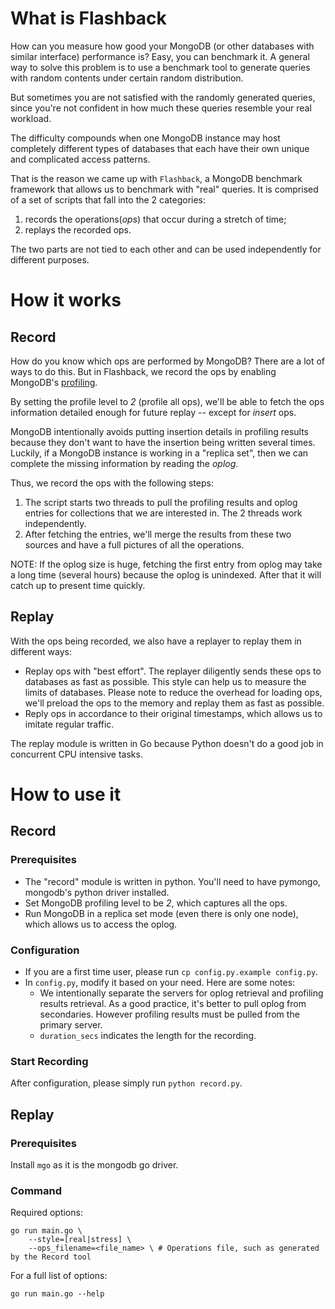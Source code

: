 # What is Flashback

How can you measure how good your MongoDB (or other databases with similar interface) performance is? Easy, you can benchmark it. A general way to solve this problem is to use a benchmark tool to generate queries with random contents under certain random distribution.

But sometimes you are not satisfied with the randomly generated queries, since you're not confident in how much these queries resemble your real workload.

The difficulty compounds when one MongoDB instance may host completely different types of databases that each have their own unique and complicated access patterns.

That is the reason we came up with `Flashback`, a MongoDB benchmark framework that allows us to benchmark with "real" queries. It is comprised of a set of scripts that fall into the 2 categories:

1. records the operations(_ops_) that occur during a stretch of time;
2. replays the recorded ops.

The two parts are not tied to each other and can be used independently for different purposes.

# How it works

## Record

How do you know which ops are performed by MongoDB? There are a lot of ways to do this. But in Flashback, we record the ops by enabling MongoDB's [profiling](http://docs.mongodb.org/manual/reference/command/profile/).

By setting the profile level to _2_ (profile all ops), we'll be able to fetch the ops information detailed enough for future replay -- except for _insert_ ops.

MongoDB intentionally avoids putting insertion details in profiling results because they don't want to have the insertion being written several times. Luckily, if a MongoDB instance is working in a "replica set", then we can complete the missing information by reading the _oplog_.

Thus, we record the ops with the following steps:

1. The script starts two threads to pull the profiling results and oplog entries for collections that we are interested in. The 2 threads work independently.
2. After fetching the entries, we'll merge the results from these two sources and have a full pictures of all the operations.

NOTE: If the oplog size is huge, fetching the first entry from oplog may take a long time (several hours) because the oplog is unindexed. After that it will catch up to present time quickly.

## Replay

With the ops being recorded, we also have a replayer to replay them in different ways:

* Replay ops with "best effort". The replayer diligently sends these ops to databases as fast as possible. This style can help us to measure the limits of databases. Please note to reduce the overhead for loading ops, we'll preload the ops to the memory and replay them as fast as possible.
* Reply ops in accordance to their original timestamps, which allows us to imitate regular traffic.

The replay module is written in Go because Python doesn't do a good job in concurrent CPU intensive tasks.

# How to use it

## Record

### Prerequisites

* The "record" module is written in python. You'll need to have pymongo, mongodb's python driver installed.
* Set MongoDB profiling level to be _2_, which captures all the ops.
* Run MongoDB in a replica set mode (even there is only one node), which allows us to access the oplog.

### Configuration

* If you are a first time user, please run `cp config.py.example config.py`.
* In `config.py`, modify it based on your need. Here are some notes:
    * We intentionally separate the servers for oplog retrieval and profiling results retrieval. As a good practice, it's better to pull oplog from secondaries. However profiling results must be pulled from the primary server.
    * `duration_secs` indicates the length for the recording.

### Start Recording

After configuration, please simply run `python record.py`.

## Replay

### Prerequisites

Install `mgo` as it is the mongodb go driver.

### Command
Required options:

    go run main.go \
        --style=[real|stress] \
        --ops_filename=<file_name> \ # Operations file, such as generated by the Record tool

For a full list of options:

    go run main.go --help
